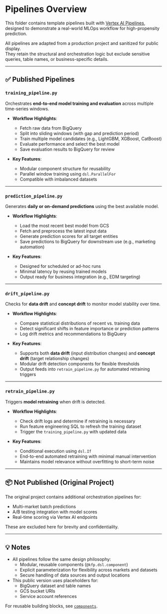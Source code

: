 # Pipelines Overview

This folder contains template pipelines built with [Vertex AI Pipelines](https://cloud.google.com/vertex-ai/docs/pipelines), designed to demonstrate a real-world MLOps workflow for high-propensity prediction.

All pipelines are adapted from a production project and sanitized for public display.  
They retain the structural and orchestration logic but exclude sensitive queries, table names, or business-specific details.

---

## ✅ Published Pipelines

### `training_pipeline.py`
Orchestrates **end-to-end model training and evaluation** across multiple time-series windows.

- **Workflow Highlights**:
  - Fetch raw data from BigQuery
  - Split into sliding windows (with gap and prediction period)
  - Train multiple model candidates (e.g., LightGBM, XGBoost, CatBoost)
  - Evaluate performance and select the best model
  - Save evaluation results to BigQuery for review

- **Key Features**:
  - Modular component structure for reusability
  - Parallel window training using `dsl.ParallelFor`
  - Compatible with imbalanced datasets

---

### `prediction_pipeline.py`
Generates **daily or on-demand predictions** using the best available model.

- **Workflow Highlights**:
  - Load the most recent best model from GCS
  - Fetch and preprocess the latest input data
  - Generate prediction scores for all target entities
  - Save predictions to BigQuery for downstream use (e.g., marketing automation)

- **Key Features**:
  - Designed for scheduled or ad-hoc runs
  - Minimal latency by reusing trained models
  - Output ready for business integration (e.g., EDM targeting)

---

### `drift_pipeline.py`
Checks for **data drift** and **concept drift** to monitor model stability over time.

- **Workflow Highlights**:
  - Compare statistical distributions of recent vs. training data
  - Detect significant shifts in feature importance or prediction patterns
  - Log drift metrics and recommendations to BigQuery

- **Key Features**:
  - Supports both **data drift** (input distribution changes) and **concept drift** (target relationship changes)
  - Modular drift detection components for flexible thresholds
  - Output feeds into `retrain_pipeline.py` for automated retraining triggers

---

### `retrain_pipeline.py`
Triggers **model retraining** when drift is detected.

- **Workflow Highlights**:
  - Check drift logs and determine if retraining is necessary
  - Run feature engineering SQL to refresh the training dataset
  - Trigger the `training_pipeline.py` with updated data

- **Key Features**:
  - Conditional execution using `dsl.If`
  - End-to-end automated retraining with minimal manual intervention
  - Maintains model relevance without overfitting to short-term noise

---

## 📦 Not Published (Original Project)
The original project contains additional orchestration pipelines for:
- Multi-market batch predictions
- A/B testing integration with model scores
- Real-time scoring via Vertex AI endpoints

These are excluded here for brevity and confidentiality.

---

## 💡 Notes
- All pipelines follow the same design philosophy:
  - Modular, reusable components (`@kfp.dsl.component`)
  - Explicit parameterization for flexibility across markets and datasets
  - Secure handling of data sources and output locations
- This public version uses placeholders for:
  - BigQuery dataset and table names
  - GCS bucket URIs
  - Service account references

For reusable building blocks, see [`components`](../components).
